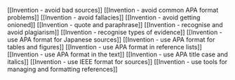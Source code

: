 [[Invention - avoid bad sources]]
[[Invention - avoid common APA format problems]]
[[Invention - avoid fallacies]]
[[Invention - avoid getting onioned]]
[[Invention - quote and paraphrase]]
[[Invention - recognise and avoid plagiarism]]
[[Invention - recognise types of evidence]]
[[Invention - use APA format for Japanese sources]]
[[Invention - use APA format for tables and figures]]
[[Invention - use APA format in reference lists]]
[[Invention - use APA format in the text]]
[[Invention - use APA title case and italics]]
[[Invention - use IEEE format for sources]]
[[Invention - use tools for managing and formatting references]]
